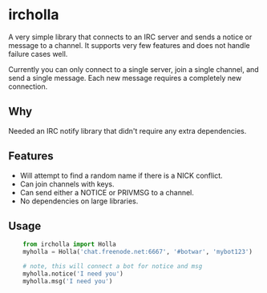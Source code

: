 # ircholla

A very simple library that connects to an IRC server and sends a
notice or message to a channel. It supports very few features and
does not handle failure cases well.

Currently you can only connect to a single server, join a single channel,
and send a single message. Each new message requires a completely new
connection.

## Why

Needed an IRC notify library that didn't require any extra dependencies.

## Features

 - Will attempt to find a random name if there is a NICK conflict.
 - Can join channels with keys.
 - Can send either a NOTICE or PRIVMSG to a channel.
 - No dependencies on large libraries.

## Usage
```python
    from ircholla import Holla
    myholla = Holla('chat.freenode.net:6667', '#botwar', 'mybot123')

    # note, this will connect a bot for notice and msg
    myholla.notice('I need you')
    myholla.msg('I need you')
```

